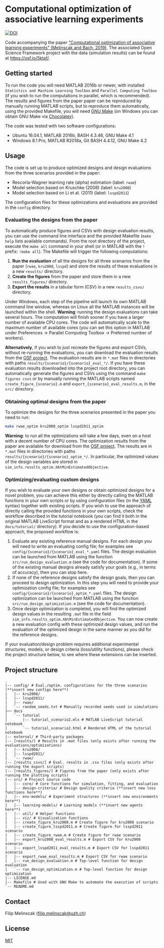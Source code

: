 # Computational optimization of associative learning experiments

[![DOI](https://zenodo.org/badge/166025268.svg)](https://zenodo.org/badge/latestdoi/166025268)

Code accompanying the paper ["Computational optimization of associative learning experiments" (Melinscak and Bach, 2019)](https://doi.org/10.1371/journal.pcbi.1007593).
The associated Open Science Framework project with the data (simulation results) can be found at <https://osf.io/5ktaf/>.


## Getting started

To run the code you will need MATLAB 2016b or newer, with installed `Statistics and Machine Learning Toolbox` and `Parallel Computing Toolbox` (if you wish to run the computations in parallel, which is recommended).
The results and figures from the paper paper can be reproduced by manually running MATLAB scripts, but to reproduce them automatically, using the provided Makefile, you will need [GNU Make](https://www.gnu.org/software/make/) (on Windows you can obtain GNU Make via [Chocolatey](https://chocolatey.org/packages/make)).

The code was tested with two software configurations:
  - Ubuntu 16.04.1, MATLAB 2016b, BASH 4.3.46, GNU Make 4.1
  - Windows 8.1 Pro, MATLAB R2018a, Git BASH 4.4.12, GNU Make 4.2
  

## Usage

The code is set up to produce optimized designs and design evaluations from the three scenarios provided in the paper:

  - Rescorla-Wagner learning rate (alpha) estimation (label: `rwae`)
  - Model selection based on Kruschke (2008) (label: `kru2008`)
  - Model selection based on Li et al. (2011) (label: `lsspd2011`)

The configuration files for these optimizations and evaluations are provided in the `config` directory.

### Evaluating the designs from the paper

To automatically produce figures and CSVs with design evaluation results, you can use the command line interface and the provided Makefile (`make help` lists available commands).
From the root directory of the project, execute the `make all` command in your shell (or in MATLAB with the `!` prefix: `!make all`).
The Makefile will trigger the following computations:

1. **Run the evaluation** of all the designs for all three scenarios from the paper (`rwae`, `kru2008`, `lsspd`) and store the results of these evaluations in a new `results/` directory.
2. **Create the figures** from the paper and store them in a new `results_figures/` directory.
3. **Export the results** in a tabular form (CSV) in a new `results_csvs/` directory.

Under Windows, each step of the pipeline will launch its own MATLAB command line window, whereas on Linux all the MATLAB instances will be launched within the shell.
**Warning**: running the design evaluations can take several hours.
The computation will finish sooner if you have a larger number of available CPU cores.
The code will automatically scale to the maximum number of available cores (you can set this option in MATLAB under Preferences -> Parallel Computing Toolbox -> Preferred number of workers).

**Alternatively**, if you wish to just recreate the figures and export CSVs, without re-running the evaluations, you can download the evaluation results from the [OSF project](https://osf.io/5ktaf/).
The evaluation results are in `*.mat` files in directories with paths `results/{scenario}/{scenario}_eval_*/`.
If you have these evaluation results downloaded into the project root directory, you can automatically generate the figures and CSVs using the command `make figures csvs` or by manually running the MATLAB scripts named `create_figure_{scenario}.m` and `export_{scenario}_eval_results.m`, in the `src/` directory.

### Obtaining optimal designs from the paper

To optimize the designs for the three scenarios presented in the paper you need to run:
```bash
make rwae_optim kru2008_optim lsspd2011_optim
```

**Warning**: to run all the optimizations will take a few days, even on a host with a decent number of CPU cores.
The optimization results from the paper are available for download from the [OSF project](https://osf.io/5ktaf/).
The results are in `*.mat` files in directories with paths `results/{scenario}/{scenario}_optim_*/`.
In particular, the optimized values of the design variables are stored in `sim_info.results_optim.XAtMinEstimatedObjective`.

### Optimizing/evaluating custom designs

If you wish to evaluate your own designs or obtain optimized designs for a novel problem, you can achieve this either by directly calling the MATLAB functions in your own scripts or by using configuration files (in the [YAML](https://yaml.org/) syntax) together with existing scripts.
If you wish to use the approach of directly calling the provided functions in your own scripts, check the workflow described in the tutorial notebook (you can find it both in the original MATLAB LiveScript format and as a rendered HTML in the `docs/tutorial/` directory).
If you decide to use the configuration-based approach, the proposed workflow is:

1. Evaluate any existing reference manual designs. 
For each design you will need to write an evaluating config file; for examples see `config/{scenario}/{scenario}_eval_*.yaml` files.
The design evaluation can be launched from MATLAB using the function `src/run_design_evaluation.m` (see the code for documentation).
If some of the existing manual designs already satisfy your goals (e.g., in terms of accuracy), then you can stop here.
2. If none of the reference designs satisfy the design goals, then you can proceed to design optimization.
In this step you will need to provide your optimization config file; for examples see `config/{scenario}/{scenario}_optim_*.yaml` files.
The design optimization can be launched from MATLAB using the function `src/run_design_optimization.m` (see the code for documentation).
3. Once design optimization is completed, you will find the optimized design values in the resulting `.mat` file in the field `sim_info.results_optim.XAtMinEstimatedObjective`.
You can now create a new evaluation config with these optimized design values, and run the evaluation of the optimized design in the same manner as you did for the reference designs.

If your evaluation/design problem requires additional experimental structures, models, or design criteria (loss/utility functions), please check the project structure below, to see where these extensions can be inserted.

## Project structure

```
.
|-- config/ # Eval./optim. configurations for the three scenarios (**insert new configs here**)
|   |-- kru2008/
|   |-- lsspd2011/
|   |-- rwae/
|   `-- random_seeds.txt # Manually recorded seeds used in simulations
├── docs
│   `-- tutorial
│       |-- tutorial_scenario2.mlx # MATLAB LiveScript tutorial notebook
│       `-- tutorial_scenario2.html # Rendered HTML of the tutorial notebook
|-- external/ # Third-party packages
|-- [results/] # Results in .mat files (only exists after running the evaluations/optimizations)
|   |-- kru2008/
|   |-- lsspd2011/
|   `-- rwae/
|-- [results_csvs/] # Eval. results in .csv files (only exists after running the export scripts)
|-- [results_figures/] # Figures from the paper (only exists after running the plotting scripts)
|-- src/ # Project source code
|   |-- core/ # Core functions for simulation, fitting, and evaluation
|   |-- design-criteria/ # Design quality criteria (**insert new loss functions here**)
|   |-- env-models/ # Experiment structures (**insert new environments here**)
|   |-- learning-models/ # Learning models (**insert new agents here**)
|   |-- util/ # Helper functions
|   |-- viz/ # Visualization functions
|   |-- create_figure_kru2008.m # Create figure for kru2008 scenario
|   |-- create_figure_lsspd2011.m # Create figure for lsspd2011 scenario
|   |-- create_figure_rwae.m # Create figure for rwae scenario
|   |-- export_kru2008_eval_results.m # Export CSV for kru2008 scenario
|   |-- export_lsspd2011_eval_results.m # Export CSV for lsspd2011 scenario
|   |-- export_rwae_eval_results.m # Export CSV for rwae scenario
|   |-- run_design_evaluation.m # Top-level function for design evaluation
|   `-- run_design_optimization.m # Top-level function for design optimization
|-- LICENSE.md
|-- Makefile # Used with GNU Make to automate the execution of scripts
`-- README.md

```

## Contact

Filip Melinscak (<filip.melinscak@uzh.ch>)

## License
[MIT](https://choosealicense.com/licenses/mit/)
